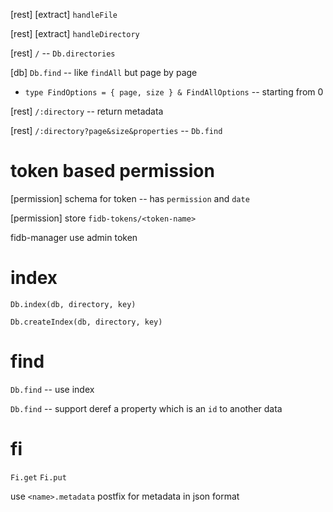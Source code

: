 [rest] [extract] `handleFile`

[rest] [extract] `handleDirectory`

[rest] `/` -- `Db.directories`

[db] `Db.find` -- like `findAll` but page by page

- `type FindOptions = { page, size } & FindAllOptions` -- starting from 0

[rest] `/:directory` -- return metadata

[rest] `/:directory?page&size&properties` -- `Db.find`

# token based permission

[permission] schema for token -- has `permission` and `date`

[permission] store `fidb-tokens/<token-name>`

fidb-manager use admin token

# index

`Db.index(db, directory, key)`

`Db.createIndex(db, directory, key)`

# find

`Db.find` -- use index

`Db.find` -- support deref a property which is an `id` to another data

# fi

`Fi.get`
`Fi.put`

use `<name>.metadata` postfix for metadata in json format
